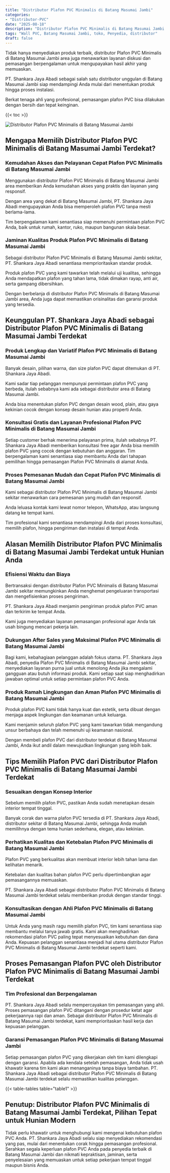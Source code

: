 ```yaml
---
title: "Distributor Plafon PVC Minimalis di Batang Masumai Jambi"
categories: 
- "Distributor-PVC"
date: "2025-08-18"
description: "Distributor Plafon PVC Minimalis di Batang Masumai Jambi untuk hunian, perkantoran, serta ritel. Panel terbaik, beragam motif, pilihan warna elegan, beserta servis pemasangan oleh teknisi berpengalaman dan garansi resmi!|Jasa distribusi Plafon PVC Minimalis di Batang Masumai Jambi bagi keperluan rumah, perkantoran, maupun ritel, beserta material berkualitas dan penempatan oleh tenaga ahli berpengalaman dan kepastian resmi.|Solusi Plafon PVC Minimalis di Batang Masumai Jambi yang andal bagi hunian, perkantoran, dan gerai, dengan panel terbaik dan penempatan dikerjakan oleh teknisi ahli serta kepastian resmi.|Penjualan Plafon PVC Minimalis di Batang Masumai Jambi bagi rumah, kantor, dan gerai, dengan material unggulan dan penempatan dikerjakan oleh tenaga ahli ahli, lengkap beserta garansi resmi.}"
tags: "Wall PVC, Batang Masumai Jambi, toko, Penyedia, distributor"
draft: false
---
```


Tidak hanya menyediakan produk terbaik, distributor Plafon PVC Minimalis di Batang Masumai Jambi area juga menawarkan layanan diskusi dan pemasangan berpengalaman untuk mengupayakan hasil akhir yang memuaskan.

PT. Shankara Jaya Abadi sebagai salah satu distributor unggulan di Batang Masumai Jambi siap mendampingi Anda mulai dari menentukan produk hingga proses instalasi.

Berkat tenaga ahli yang profesional, pemasangan plafon PVC bisa dilakukan dengan bersih dan tepat keinginan.

{{< toc >}}

![Distributor Plafon PVC Minimalis di Batang Masumai Jambi](/images/Distributor-PVC/Distributor-Plafon-PVC-Minimalis-di-Batang-Masumai-Jambi.png)


## Mengapa Memilih Distributor Plafon PVC Minimalis di Batang Masumai Jambi Terdekat?

### Kemudahan Akses dan Pelayanan Cepat Plafon PVC Minimalis di Batang Masumai Jambi

Menggunakan distributor Plafon PVC Minimalis di Batang Masumai Jambi area memberikan Anda kemudahan akses yang praktis dan layanan yang responsif.

Dengan area yang dekat di Batang Masumai Jambi, PT. Shankara Jaya Abadi mengupayakan Anda bisa memperoleh plafon PVC tanpa mesti berlama-lama.

Tim berpengalaman kami senantiasa siap memenuhi permintaan plafon PVC Anda, baik untuk rumah, kantor, ruko, maupun bangunan skala besar.

### Jaminan Kualitas Produk Plafon PVC Minimalis di Batang Masumai Jambi

Sebagai distributor Plafon PVC Minimalis di Batang Masumai Jambi sekitar, PT. Shankara Jaya Abadi senantiasa memprioritaskan standar produk.

Produk plafon PVC yang kami tawarkan telah melalui uji kualitas, sehingga Anda mendapatkan plafon yang tahan lama, tidak dimakan rayap, anti air, serta gampang dibersihkan.

Dengan berbelanja di distributor Plafon PVC Minimalis di Batang Masumai Jambi area, Anda juga dapat memastikan orisinalitas dan garansi produk yang tersedia.

## Keunggulan PT. Shankara Jaya Abadi sebagai Distributor Plafon PVC Minimalis di Batang Masumai Jambi Terdekat

### Produk Lengkap dan Variatif Plafon PVC Minimalis di Batang Masumai Jambi

Banyak desain, pilihan warna, dan size plafon PVC dapat ditemukan di PT. Shankara Jaya Abadi.

Kami sadar tiap pelanggan mempunyai permintaan plafon PVC yang berbeda, itulah sebabnya kami ada sebagai distributor area di Batang Masumai Jambi.

Anda bisa menentukan plafon PVC dengan desain wood, plain, atau gaya kekinian cocok dengan konsep desain hunian atau properti Anda.

### Konsultasi Gratis dan Layanan Profesional Plafon PVC Minimalis di Batang Masumai Jambi

Setiap customer berhak menerima pelayanan prima, itulah sebabnya PT. Shankara Jaya Abadi memberikan konsultasi free agar Anda bisa memilih plafon PVC yang cocok dengan kebutuhan dan anggaran. Tim berpengalaman kami senantiasa siap membantu Anda dari tahapan pemilihan hingga pemasangan Plafon PVC Minimalis di alamat Anda.

### Proses Pemesanan Mudah dan Cepat Plafon PVC Minimalis di Batang Masumai Jambi

Kami sebagai distributor Plafon PVC Minimalis di Batang Masumai Jambi sekitar menawarkan cara pemesanan yang mudah dan responsif.

Anda leluasa kontak kami lewat nomor telepon, WhatsApp, atau langsung datang ke tempat kami.

Tim profesional kami senantiasa mendampingi Anda dari proses konsultasi, memilih plafon, hingga pengiriman dan instalasi di tempat Anda.

## Alasan Memilih Distributor Plafon PVC Minimalis di Batang Masumai Jambi Terdekat untuk Hunian Anda

### Efisiensi Waktu dan Biaya

Bertransaksi dengan distributor Plafon PVC Minimalis di Batang Masumai Jambi sekitar memungkinkan Anda menghemat pengeluaran transportasi dan mengefisienkan proses pengiriman.

PT. Shankara Jaya Abadi menjamin pengiriman produk plafon PVC aman dan terkirim ke tempat Anda.

Kami juga menyediakan layanan pemasangan profesional agar Anda tak usah bingung mencari pekerja lain.

### Dukungan After Sales yang Maksimal Plafon PVC Minimalis di Batang Masumai Jambi

Bagi kami, kebahagiaan pelanggan adalah fokus utama. PT. Shankara Jaya Abadi, penyedia Plafon PVC Minimalis di Batang Masumai Jambi sekitar, menyediakan layanan purna jual untuk menolong Anda jika mengalami gangguan atau butuh informasi produk. Kami setiap saat siap menghadirkan jawaban optimal untuk setiap permintaan plafon PVC Anda.

### Produk Ramah Lingkungan dan Aman Plafon PVC Minimalis di Batang Masumai Jambi

Produk plafon PVC kami tidak hanya kuat dan estetik, serta dibuat dengan menjaga aspek lingkungan dan keamanan untuk keluarga.

Kami menjamin seluruh plafon PVC yang kami tawarkan tidak mengandung unsur berbahaya dan telah memenuhi uji keamanan nasional.

Dengan membeli plafon PVC dari distributor terdekat di Batang Masumai Jambi, Anda ikut andil dalam mewujudkan lingkungan yang lebih baik.

## Tips Memilih Plafon PVC dari Distributor Plafon PVC Minimalis di Batang Masumai Jambi Terdekat

### Sesuaikan dengan Konsep Interior

Sebelum memilih plafon PVC, pastikan Anda sudah menetapkan desain interior tempat tinggal.

Banyak corak dan warna plafon PVC tersedia di PT. Shankara Jaya Abadi, distributor sekitar di Batang Masumai Jambi, sehingga Anda mudah memilihnya dengan tema hunian sederhana, elegan, atau kekinian.

### Perhatikan Kualitas dan Ketebalan Plafon PVC Minimalis di Batang Masumai Jambi

Plafon PVC yang berkualitas akan membuat interior lebih tahan lama dan kelihatan menarik.

Ketebalan dan kualitas bahan plafon PVC perlu dipertimbangkan agar pemasangannya memuaskan.

PT. Shankara Jaya Abadi sebagai distributor Plafon PVC Minimalis di Batang Masumai Jambi terdekat selalu memberikan produk dengan standar tinggi.

### Konsultasikan dengan Ahli Plafon PVC Minimalis di Batang Masumai Jambi

Untuk Anda yang masih ragu memilih plafon PVC, tim kami senantiasa siap membantu melalui tanya jawab gratis. Kami akan menghadirkan rekomendasi plafon PVC paling tepat menyesuaikan kebutuhan dan dana Anda. Kepuasan pelanggan senantiasa menjadi hal utama distributor Plafon PVC Minimalis di Batang Masumai Jambi terdekat seperti kami.

## Proses Pemasangan Plafon PVC oleh Distributor Plafon PVC Minimalis di Batang Masumai Jambi Terdekat

### Tim Profesional dan Berpengalaman

PT. Shankara Jaya Abadi selalu mempercayakan tim pemasangan yang ahli. Proses pemasangan plafon PVC ditangani dengan prosedur ketat agar pekerjaannya rapi dan aman. Sebagai distributor Plafon PVC Minimalis di Batang Masumai Jambi terdekat, kami memprioritaskan hasil kerja dan kepuasan pelanggan.

### Garansi Pemasangan Plafon PVC Minimalis di Batang Masumai Jambi

Setiap pemasangan plafon PVC yang dikerjakan oleh tim kami dilengkapi dengan garansi. Apabila ada kendala setelah pemasangan, Anda tidak usah khawatir karena tim kami akan menanganinya tanpa biaya tambahan. PT. Shankara Jaya Abadi sebagai distributor Plafon PVC Minimalis di Batang Masumai Jambi terdekat selalu memastikan kualitas pelanggan.

{{< table-tables table="table1" >}}

## Penutup: Distributor Plafon PVC Minimalis di Batang Masumai Jambi Terdekat, Pilihan Tepat untuk Hunian Modern

Tidak perlu khawatir untuk menghubungi kami mengenai kebutuhan plafon PVC Anda. PT. Shankara Jaya Abadi selalu siap menyediakan rekomendasi yang pas, mulai dari menentukan corak hingga pemasangan profesional. Serahkan segala keperluan plafon PVC Anda pada penyedia terbaik di Batang Masumai Jambi dan nikmati kepraktisan, jaminan, serta penyelesaian yang memuaskan untuk setiap pekerjaan tempat tinggal maupun bisnis Anda.